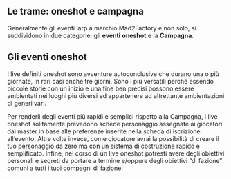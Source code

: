<h2 id="LeTrameOneshotECampagna" class="anchor">Le trame: oneshot e campagna</h2>


Generalmente gli eventi larp a marchio Mad2Factory e non solo, si suddividono in due categorie: gli **eventi** **oneshot** e la **Campagna**.


## **Gli eventi oneshot**

I live definiti oneshot sono avventure autoconclusive che durano una o più giornate, in rari casi anche tre giorni. Sono i più versatili perché essendo piccole storie con un inizio e una fine ben precisi possono essere ambientati nei luoghi più diversi ed appartenere ad altrettante ambientazioni di generi vari.

Per renderli degli eventi più rapidi e semplici rispetto alla Campagna, i live oneshot solitamente prevedono schede personaggio assegnate ai giocatori dai master in base alle preferenze inserite nella scheda di iscrizione all’evento. Altre volte invece, come giocatore avrai la possibilità di creare il tuo personaggio da zero ma con un sistema di costruzione rapido e semplificato. Infine, nel corso di un live oneshot potresti avere degli obiettivi personali e segreti da portare a termine e/oppure degli obiettivi “di fazione” comuni a tutti i tuoi compagni di fazione.  